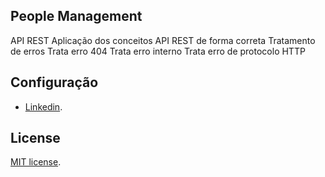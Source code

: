 ## People Management
API REST 
Aplicação dos conceitos API REST de forma correta 
Tratamento de erros 
    Trata erro 404 
    Trata erro interno 
    Trata erro de protocolo HTTP 

## Configuração

- [Linkedin](https://www.linkedin.com/in/devidy-oliveira-2aa7533b/).



## License
[MIT license](https://opensource.org/licenses/MIT).
